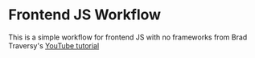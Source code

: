 # Frontend JS Workflow
This is a simple workflow for frontend JS with no frameworks from Brad Traversy's [YouTube tutorial](https://www.youtube.com/watch?v=8rD9amRSOQY&t=772s)